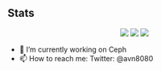 ### 

## Stats
<p align="center">
  <img src ="https://github-readme-stats.vercel.app/api?username=avanthakkar&show_icons=true&theme=onedark&count_private=true">
  <img src ="https://github-readme-stats.vercel.app/api/top-langs/?username=avanthakkar&layout=compact&hide_border=true&theme=onedark">
  <img src = "https://github-readme-streak-stats.herokuapp.com?user=avanthakkar&theme=onedark&hide_border=true">
</p>




- 🔭 I’m currently working on Ceph
- 📫 How to reach me: Twitter: @avn8080
